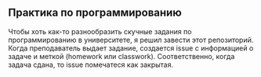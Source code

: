 ## Практика по программированию

Чтобы хоть как-то разнообразить скучные задания по программированию в университете, я решил завести этот репозиторий.
Когда преподаватель выдает задание, создается issue с информацией о задаче и меткой (homework или classwork).
Соответственно, когда задача сдана, то issue помечатеся как закрытая.